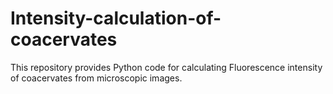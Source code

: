# Intensity-calculation-of-coacervates
This repository provides Python code for calculating Fluorescence intensity of coacervates from microscopic images.
